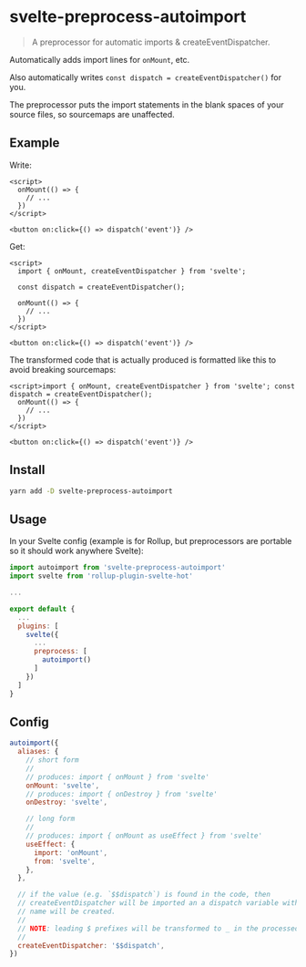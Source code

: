 # svelte-preprocess-autoimport

> A preprocessor for automatic imports & createEventDispatcher.

Automatically adds import lines for `onMount`, etc.

Also automatically writes `const dispatch = createEventDispatcher()` for you.

The preprocessor puts the import statements in the blank spaces of your source files, so sourcemaps are unaffected.

## Example

Write:

```svelte
<script>
  onMount(() => {
    // ...
  })
</script>

<button on:click={() => dispatch('event')} />
```

Get:

```svelte
<script>
  import { onMount, createEventDispatcher } from 'svelte';

  const dispatch = createEventDispatcher();

  onMount(() => {
    // ...
  })
</script>

<button on:click={() => dispatch('event')} />
```

The transformed code that is actually produced is formatted like this to avoid breaking sourcemaps:

```svelte
<script>import { onMount, createEventDispatcher } from 'svelte'; const dispatch = createEventDispatcher();
  onMount(() => {
    // ...
  })
</script>

<button on:click={() => dispatch('event')} />
```

## Install

```bash
yarn add -D svelte-preprocess-autoimport
```

## Usage

In your Svelte config (example is for Rollup, but preprocessors are portable so it should work anywhere Svelte):

```js
import autoimport from 'svelte-preprocess-autoimport'
import svelte from 'rollup-plugin-svelte-hot'

...

export default {
  ...
  plugins: [
    svelte({
      ...
      preprocess: [
        autoimport()
      ]
    })
  ]
}
```

## Config

```js
autoimport({
  aliases: {
    // short form
    //
    // produces: import { onMount } from 'svelte'
    onMount: 'svelte',
    // produces: import { onDestroy } from 'svelte'
    onDestroy: 'svelte',

    // long form
    //
    // produces: import { onMount as useEffect } from 'svelte'
    useEffect: {
      import: 'onMount',
      from: 'svelte',
    },
  },

  // if the value (e.g. `$$dispatch`) is found in the code, then
  // createEventDispatcher will be imported an a dispatch variable with this
  // name will be created.
  //
  // NOTE: leading $ prefixes will be transformed to _ in the processed code
  //
  createEventDispatcher: '$$dispatch',
})
```
